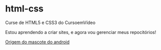 # html-css
 Curse de HTML5 e CSS3 do CursoemVídeo

Estou aprendendo a criar sites, e agora vou gerenciar meus repocitórios!

<a href="https://israel0li.github.io/html-css/Módulo%202%20(Completo)/Desafios/d010%20desafio%20do%20android/">Origem do mascote do android</a>